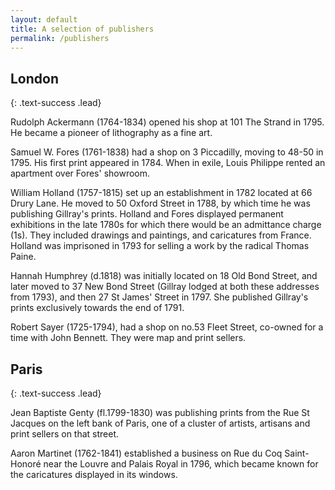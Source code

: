 ```yaml
---
layout: default
title: A selection of publishers
permalink: /publishers
---
```


## London
{: .text-success .lead}

Rudolph Ackermann (1764-1834) opened his shop at 101 The Strand in 1795. He became a pioneer of lithography as a fine art.

Samuel W. Fores (1761-1838) had a shop on 3 Piccadilly, moving to 48-50 in 1795. His first print appeared in 1784. When in exile, Louis Philippe rented an apartment over Fores' showroom.

William Holland (1757-1815) set up an establishment in 1782 located at 66 Drury Lane. He moved to 50 Oxford Street in 1788, by which time he was publishing Gillray's prints. Holland and Fores displayed permanent exhibitions in the late 1780s for which there would be an admittance charge (1s). They included drawings and paintings, and caricatures from France. Holland was imprisoned in 1793 for selling a work by the radical Thomas Paine.

Hannah Humphrey (d.1818) was initially located on 18 Old Bond Street, and later moved to 37 New Bond Street (Gillray lodged at both these addresses from 1793), and then 27 St James' Street in 1797. She published Gillray's prints exclusively towards the end of 1791.

Robert Sayer (1725-1794), had a shop on no.53 Fleet Street, co-owned for a time with John Bennett. They were map and print sellers.

## Paris
{: .text-success .lead}

Jean Baptiste Genty (fl.1799-1830) was publishing prints from the Rue St Jacques on the left bank of Paris, one of a cluster of artists, artisans and print sellers on that street.

Aaron Martinet (1762-1841) established a business on Rue du Coq Saint-Honoré near the Louvre and Palais Royal in 1796, which became known for the caricatures displayed in its windows.
